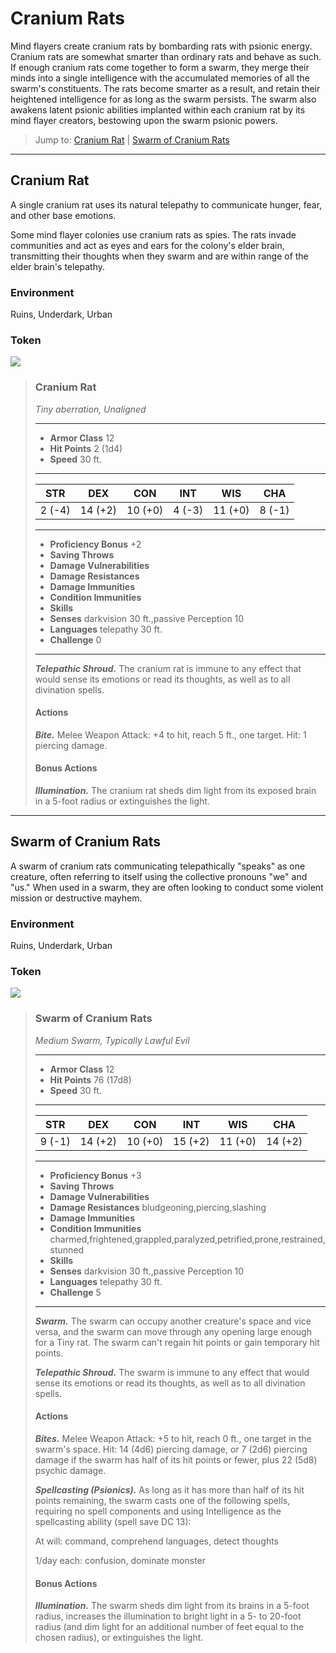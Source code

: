 # Cranium Rats
Mind flayers create cranium rats by bombarding rats with psionic energy. Cranium rats are somewhat smarter than ordinary rats and behave as such. If enough cranium rats come together to form a swarm, they merge their minds into a single intelligence with the accumulated memories of all the swarm's constituents. The rats become smarter as a result, and retain their heightened intelligence for as long as the swarm persists. The swarm also awakens latent psionic abilities implanted within each cranium rat by its mind flayer creators, bestowing upon the swarm psionic powers.

> Jump to: [Cranium Rat](CraniumRats.md#cranium-rat) | [Swarm of Cranium Rats](CraniumRats.md#swarm-of-cranium-rats)
---

## Cranium Rat
A single cranium rat uses its natural telepathy to communicate hunger, fear, and other base emotions. 

Some mind flayer colonies use cranium rats as spies. The rats invade communities and act as eyes and ears for the colony's elder brain, transmitting their thoughts when they swarm and are within range of the elder brain's telepathy.

### Environment
Ruins, Underdark, Urban

### Token
![](CraniumRat-Token.png)

>### Cranium Rat
>*Tiny aberration, Unaligned*
>___
>- **Armor Class** 12
>- **Hit Points** 2 (1d4)
>- **Speed** 30 ft.
>___
>|**STR**|**DEX**|**CON**|**INT**|**WIS**|**CHA**|
>|:---:|:---:|:---:|:---:|:---:|:---:|
>|2 (-4)|14 (+2)|10 (+0)|4 (-3)|11 (+0)|8 (-1)|
>
>___
>- **Proficiency Bonus** +2
>- **Saving Throws** 
>- **Damage Vulnerabilities** 
>- **Damage Resistances** 
>- **Damage Immunities** 
>- **Condition Immunities** 
>- **Skills** 
>- **Senses** darkvision 30 ft.,passive Perception 10
>- **Languages** telepathy 30 ft.
>- **Challenge** 0
>___
>***Telepathic Shroud.*** The cranium rat is immune to any effect that would sense its emotions or read its thoughts, as well as to all divination spells.
>
>#### Actions
>***Bite.*** Melee Weapon Attack: +4 to hit, reach 5 ft., one target. Hit: 1 piercing damage.
>
>#### Bonus Actions
>***Illumination.*** The cranium rat sheds dim light from its exposed brain in a 5-foot radius or extinguishes the light.
>

---

## Swarm of Cranium Rats
A swarm of cranium rats communicating telepathically "speaks" as one creature, often referring to itself using the collective pronouns "we" and "us." When used in a swarm, they are often looking to conduct some violent mission or destructive mayhem.

### Environment
Ruins, Underdark, Urban

### Token
![](SwarmofCraniumRats-Token.png)

>### Swarm of Cranium Rats
>*Medium Swarm, Typically Lawful Evil*
>___
>- **Armor Class** 12
>- **Hit Points** 76 (17d8)
>- **Speed** 30 ft.
>___
>|**STR**|**DEX**|**CON**|**INT**|**WIS**|**CHA**|
>|:---:|:---:|:---:|:---:|:---:|:---:|
>|9 (-1)|14 (+2)|10 (+0)|15 (+2)|11 (+0)|14 (+2)|
>
>___
>- **Proficiency Bonus** +3
>- **Saving Throws** 
>- **Damage Vulnerabilities** 
>- **Damage Resistances** bludgeoning,piercing,slashing
>- **Damage Immunities** 
>- **Condition Immunities** charmed,frightened,grappled,paralyzed,petrified,prone,restrained,stunned
>- **Skills** 
>- **Senses** darkvision 30 ft.,passive Perception 10
>- **Languages** telepathy 30 ft.
>- **Challenge** 5
>___
>***Swarm.*** The swarm can occupy another creature's space and vice versa, and the swarm can move through any opening large enough for a Tiny rat. The swarm can't regain hit points or gain temporary hit points.
>
>***Telepathic Shroud.*** The swarm is immune to any effect that would sense its emotions or read its thoughts, as well as to all divination spells.
>
>#### Actions
>***Bites.*** Melee Weapon Attack: +5 to hit, reach 0 ft., one target in the swarm's space. Hit: 14 (4d6) piercing damage, or 7 (2d6) piercing damage if the swarm has half of its hit points or fewer, plus 22 (5d8) psychic damage.
>
>***Spellcasting (Psionics).*** As long as it has more than half of its hit points remaining, the swarm casts one of the following spells, requiring no spell components and using Intelligence as the spellcasting ability (spell save DC 13):
>
>At will: command, comprehend languages, detect thoughts
>
>1/day each: confusion, dominate monster
>
>#### Bonus Actions
>***Illumination.*** The swarm sheds dim light from its brains in a 5-foot radius, increases the illumination to bright light in a 5- to 20-foot radius (and dim light for an additional number of feet equal to the chosen radius), or extinguishes the light.
>

